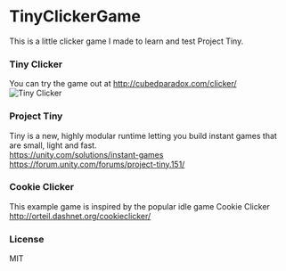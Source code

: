 # TinyClickerGame
This is a little clicker game I made to learn and test Project Tiny.

### Tiny Clicker
You can try the game out at http://cubedparadox.com/clicker/  
![Tiny Clicker](https://i.imgur.com/xccEER9.png)

### Project Tiny
Tiny is a new, highly modular runtime letting you build instant games that are small, light and fast.  
https://unity.com/solutions/instant-games  
https://forum.unity.com/forums/project-tiny.151/

### Cookie Clicker
This example game is inspired by the popular idle game Cookie Clicker  
http://orteil.dashnet.org/cookieclicker/

### License
MIT